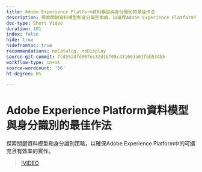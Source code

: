 ```yaml
---
title: Adobe Experience Platform資料模型與身分識別的最佳作法
description: 探索關鍵資料模型和身分識別策略，以確保Adobe Experience Platform中的可擴充且有效率的實作。
doc-type: Short Video
duration: 101
index: false
hide: true
hidefromtoc: true
recommendations: noCatalog, noDisplay
source-git-commit: fcd55a4fd007ec32d1bf05c431663a01fbb534b5
workflow-type: tm+mt
source-wordcount: '56'
ht-degree: 0%

---
```



# Adobe Experience Platform資料模型與身分識別的最佳作法

探索關鍵資料模型和身分識別策略，以確保Adobe Experience Platform中的可擴充且有效率的實作。

<!-- 72_S655_3442541_100_best-practices-for-data-modeling-and-identity-in-adobe-experience-platform -->
>[!VIDEO](https://video.tv.adobe.com/v/3458310/?learn=on&enablevpops=true)
